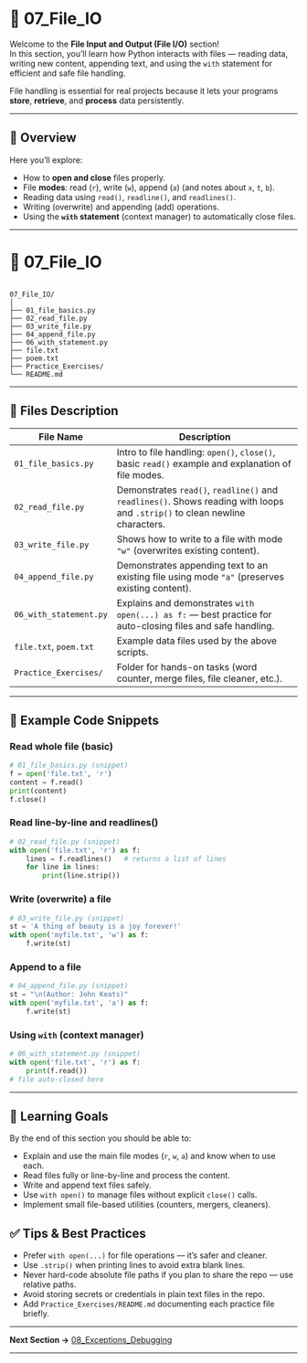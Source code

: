 # 📂 07_File_IO
Welcome to the **File Input and Output (File I/O)** section!  
In this section, you’ll learn how Python interacts with files — reading data, writing new content, appending text, and using the `with` statement for efficient and safe file handling.

File handling is essential for real projects because it lets your programs **store**, **retrieve**, and **process** data persistently.

---

## 📘 Overview

Here you’ll explore:
- How to **open and close** files properly.  
- File **modes**: read (`r`), write (`w`), append (`a`) (and notes about `x`, `t`, `b`).  
- Reading data using `read()`, `readline()`, and `readlines()`.  
- Writing (overwrite) and appending (add) operations.  
- Using the **`with` statement** (context manager) to automatically close files.  

---
# 📂 07_File_IO

```

07_File_IO/
│
├── 01_file_basics.py
├── 02_read_file.py
├── 03_write_file.py
├── 04_append_file.py
├── 06_with_statement.py
├── file.txt
├── poem.txt
├── Practice_Exercises/
└── README.md

```

---

## 🧩 Files Description

| File Name | Description |
|---|---|
| `01_file_basics.py` | Intro to file handling: `open()`, `close()`, basic `read()` example and explanation of file modes. |
| `02_read_file.py` | Demonstrates `read()`, `readline()` and `readlines()`. Shows reading with loops and `.strip()` to clean newline characters. |
| `03_write_file.py` | Shows how to write to a file with mode `"w"` (overwrites existing content). |
| `04_append_file.py` | Demonstrates appending text to an existing file using mode `"a"` (preserves existing content). |
| `06_with_statement.py` | Explains and demonstrates `with open(...) as f:` — best practice for auto-closing files and safe handling. |
| `file.txt`, `poem.txt` | Example data files used by the above scripts. |
| `Practice_Exercises/` | Folder for hands-on tasks (word counter, merge files, file cleaner, etc.). |

---

## 🧠 Example Code Snippets

### Read whole file (basic)
```python
# 01_file_basics.py (snippet)
f = open('file.txt', 'r')
content = f.read()
print(content)
f.close()
```

### Read line-by-line and readlines()

```python
# 02_read_file.py (snippet)
with open('file.txt', 'r') as f:
    lines = f.readlines()   # returns a list of lines
    for line in lines:
        print(line.strip())
```

### Write (overwrite) a file

```python
# 03_write_file.py (snippet)
st = 'A thing of beauty is a joy forever!'
with open('myfile.txt', 'w') as f:
    f.write(st)
```

### Append to a file

```python
# 04_append_file.py (snippet)
st = "\n(Author: John Keats)"
with open('myfile.txt', 'a') as f:
    f.write(st)
```

### Using `with` (context manager)

```python
# 06_with_statement.py (snippet)
with open('file.txt', 'r') as f:
    print(f.read())
# file auto-closed here
```

---

## 🎯 Learning Goals

By the end of this section you should be able to:

* Explain and use the main file modes (`r`, `w`, `a`) and know when to use each.
* Read files fully or line-by-line and process the content.
* Write and append text files safely.
* Use `with open()` to manage files without explicit `close()` calls.
* Implement small file-based utilities (counters, mergers, cleaners).



## ✅ Tips & Best Practices

* Prefer `with open(...)` for file operations — it’s safer and cleaner.
* Use `.strip()` when printing lines to avoid extra blank lines.
* Never hard-code absolute file paths if you plan to share the repo — use relative paths.
* Avoid storing secrets or credentials in plain text files in the repo.
* Add `Practice_Exercises/README.md` documenting each practice file briefly.

---

**Next Section →** [08_Exceptions_Debugging](../08_Exceptions_Debugging/README.md)

---
